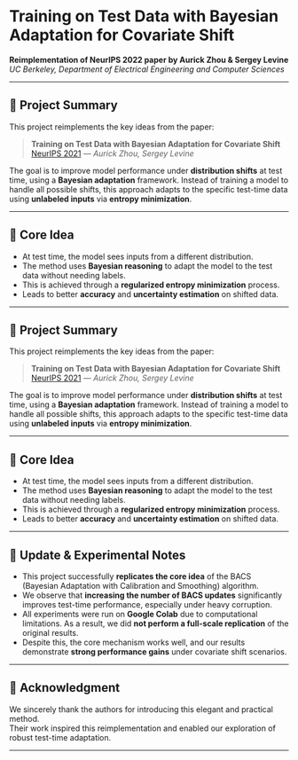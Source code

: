 # Training on Test Data with Bayesian Adaptation for Covariate Shift

**Reimplementation of NeurIPS 2022 paper by Aurick Zhou & Sergey Levine**  
*UC Berkeley, Department of Electrical Engineering and Computer Sciences*

---

## 📌 Project Summary

This project reimplements the key ideas from the paper:

> **Training on Test Data with Bayesian Adaptation for Covariate Shift**  
> [NeurIPS 2021](https://arxiv.org/pdf/2109.12746) — *Aurick Zhou, Sergey Levine*

The goal is to improve model performance under **distribution shifts** at test time, using a **Bayesian adaptation** framework. Instead of training a model to handle all possible shifts, this approach adapts to the specific test-time data using **unlabeled inputs** via **entropy minimization**.

---

## 🧠 Core Idea

- At test time, the model sees inputs from a different distribution.
- The method uses **Bayesian reasoning** to adapt the model to the test data without needing labels.
- This is achieved through a **regularized entropy minimization** process.
- Leads to better **accuracy** and **uncertainty estimation** on shifted data.

---


## 📌 Project Summary

This project reimplements the key ideas from the paper:

> **Training on Test Data with Bayesian Adaptation for Covariate Shift**  
> [NeurIPS 2021](https://arxiv.org/pdf/2109.12746) — *Aurick Zhou, Sergey Levine*

The goal is to improve model performance under **distribution shifts** at test time, using a **Bayesian adaptation** framework. Instead of training a model to handle all possible shifts, this approach adapts to the specific test-time data using **unlabeled inputs** via **entropy minimization**.

---

## 🧠 Core Idea

- At test time, the model sees inputs from a different distribution.
- The method uses **Bayesian reasoning** to adapt the model to the test data without needing labels.
- This is achieved through a **regularized entropy minimization** process.
- Leads to better **accuracy** and **uncertainty estimation** on shifted data.

---

## 🚀 Update & Experimental Notes

- This project successfully **replicates the core idea** of the BACS (Bayesian Adaptation with Calibration and Smoothing) algorithm.
- We observe that **increasing the number of BACS updates** significantly improves test-time performance, especially under heavy corruption.
- All experiments were run on **Google Colab** due to computational limitations. As a result, we did **not perform a full-scale replication** of the original results.
- Despite this, the core mechanism works well, and our results demonstrate **strong performance gains** under covariate shift scenarios.

---

## 🙏 Acknowledgment

We sincerely thank the authors for introducing this elegant and practical method.  
Their work inspired this reimplementation and enabled our exploration of robust test-time adaptation.

---
